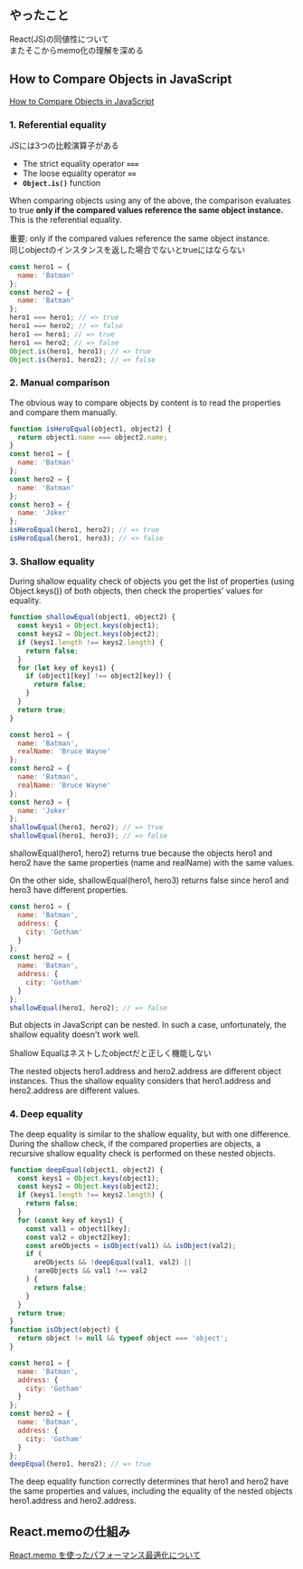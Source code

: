 ## やったこと
React(JS)の同値性について  
またそこからmemo化の理解を深める  

## How to Compare Objects in JavaScript
[How to Compare Objects in JavaScript](https://dmitripavlutin.com/how-to-compare-objects-in-javascript/)  

### 1. Referential equality
JSには3つの比較演算子がある  
- The strict equality operator **`===`**
- The loose equality operator **`==`**
- **`Object.is()`** function

When comparing objects using any of the above, the comparison evaluates to true **only if the compared values reference the same object instance.** This is the referential equality.  

重要: only if the compared values reference the same object instance.  
同じobjectのインスタンスを返した場合でないとtrueにはならない

```js
const hero1 = {
  name: 'Batman'
};
const hero2 = {
  name: 'Batman'
};
hero1 === hero1; // => true
hero1 === hero2; // => false
hero1 == hero1; // => true
hero1 == hero2; // => false
Object.is(hero1, hero1); // => true
Object.is(hero1, hero2); // => false
```

### 2. Manual comparison
The obvious way to compare objects by content is to read the properties and compare them manually.

```js
function isHeroEqual(object1, object2) {
  return object1.name === object2.name;
}
const hero1 = {
  name: 'Batman'
};
const hero2 = {
  name: 'Batman'
};
const hero3 = {
  name: 'Joker'
};
isHeroEqual(hero1, hero2); // => true
isHeroEqual(hero1, hero3); // => false
```

### 3. Shallow equality
During shallow equality check of objects you get the list of properties (using Object.keys()) of both objects, then check the properties' values for equality.  

```js
function shallowEqual(object1, object2) {
  const keys1 = Object.keys(object1);
  const keys2 = Object.keys(object2);
  if (keys1.length !== keys2.length) {
    return false;
  }
  for (let key of keys1) {
    if (object1[key] !== object2[key]) {
      return false;
    }
  }
  return true;
}
```

```js
const hero1 = {
  name: 'Batman',
  realName: 'Bruce Wayne'
};
const hero2 = {
  name: 'Batman',
  realName: 'Bruce Wayne'
};
const hero3 = {
  name: 'Joker'
};
shallowEqual(hero1, hero2); // => true
shallowEqual(hero1, hero3); // => false
```

shallowEqual(hero1, hero2) returns true because the objects hero1 and hero2 have the same properties (name and realName) with the same values.

On the other side, shallowEqual(hero1, hero3) returns false since hero1 and hero3 have different properties.  

```js
const hero1 = {
  name: 'Batman',
  address: {
    city: 'Gotham'
  }
};
const hero2 = {
  name: 'Batman',
  address: {
    city: 'Gotham'
  }
};
shallowEqual(hero1, hero2); // => false
```

But objects in JavaScript can be nested. In such a case, unfortunately, the shallow equality doesn't work well.

Shallow Equalはネストしたobjectだと正しく機能しない  

The nested objects hero1.address and hero2.address are different object instances. Thus the shallow equality considers that hero1.address and hero2.address are different values.  

### 4. Deep equality
The deep equality is similar to the shallow equality, but with one difference. During the shallow check, if the compared properties are objects, a recursive shallow equality check is performed on these nested objects.  

```js
function deepEqual(object1, object2) {
  const keys1 = Object.keys(object1);
  const keys2 = Object.keys(object2);
  if (keys1.length !== keys2.length) {
    return false;
  }
  for (const key of keys1) {
    const val1 = object1[key];
    const val2 = object2[key];
    const areObjects = isObject(val1) && isObject(val2);
    if (
      areObjects && !deepEqual(val1, val2) ||
      !areObjects && val1 !== val2
    ) {
      return false;
    }
  }
  return true;
}
function isObject(object) {
  return object != null && typeof object === 'object';
}
```

```js
const hero1 = {
  name: 'Batman',
  address: {
    city: 'Gotham'
  }
};
const hero2 = {
  name: 'Batman',
  address: {
    city: 'Gotham'
  }
};
deepEqual(hero1, hero2); // => true
```
The deep equality function correctly determines that hero1 and hero2 have the same properties and values, including the equality of the nested objects hero1.address and hero2.address.  

## React.memoの仕組み
[React.memo を使ったパフォーマンス最適化について](https://numb86-tech.hatenablog.com/entry/2019/12/20/222412)  




















